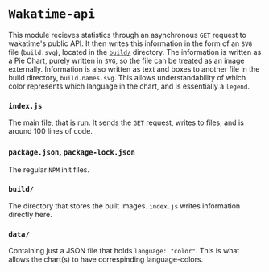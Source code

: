 # `Wakatime-api`

This module recieves statistics through an asynchronous `GET` request to wakatime's public API. It then writes this information in the form of an `SVG` file (`build.svg`), located in the [`build/`](build/) directory. The information is written as a Pie Chart, purely written in `SVG`, so the file can be treated as an image externally. Information is also written as text and boxes to another file in the build directory, `build.names.svg`. This allows understandability of which color represents which language in the chart, and is essentially a `legend`.

### `index.js`

The main file, that is run. It sends the `GET` request, writes to files, and is around 100 lines of code.

### `package.json`, `package-lock.json`

The regular `NPM` init files.

### `build/`

The directory that stores the built images. `index.js` writes information directly here.

### `data/`

Containing just a JSON file that holds `language: "color"`. This is what allows the chart(s) to have correspinding language-colors.
